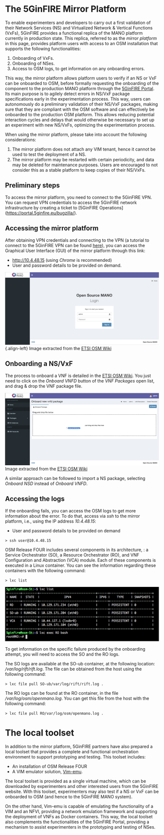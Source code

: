 <!-- TITLE: Tools for validation, prototyping, and testing -->
<!-- SUBTITLE: The Mirror Platform & the Local Toolset-->

# The 5GinFIRE Mirror Platform
To enable experimenters and developers to carry out a first validation of their Network Services (NS) and Virtualized Network & Vertical Functions (VxFs), 5GinFIRE provides a functional replica of the MANO platform currently in production state. This replica, referred to as the *mirror platform* in this page, provides platform users with access to an OSM installation that supports the following functionalities:

1) Onboarding of VxFs.
2) Onboarding of NSes.
3) Access to OSM logs, to get information on any onboarding errors.

This way, the mirror platform allows platform users to verify if an NS or VxF can be onboarded to OSM, before formally requesting the onboarding of the component to the production MANO platform through the [5GinFIRE Portal](https://portal.5ginfire.eu). Its main purpose is to agilely detect errors in NS/VxF package specifications early in the experimentation process. This way, users can autonomously do a preliminary validation of their NS/VxF packages, making sure that they are compliant with the OSM software and can effectively be onboarded to the production OSM platform. This allows reducing potential interaction cycles and delays that would otherwise be necessary to set up an experiment with new NS/VxFs, optimizing the experimentation process.

When using the mirror platform, please take into account the following considerations:

1) The mirror platform does not attach any VIM tenant, hence it cannot be used to test the deployment of a NS.
2) The mirror platform may be restarted with certain periodicity, and data may be deleted for maintenance purposes. Users are encouraged to not consider this as a stable platform to keep copies of their NS/VxFs.

## Preliminary steps
To access the mirror platform, you need to connect to the 5GinFIRE VPN. You can request VPN credentials to access the 5GinFIRE network infrastructure by creating a ticket to [5GinFIRE Operations] (https://portal.5ginfire.eu/bugzilla/).

## Accessing the mirror platform
After obtaining VPN credentials and connecting to the VPN (a tutorial to connect to the 5GinFIRE VPN can be found [here](http://wiki.5ginfire.eu/tutorials/guide-external-access-experimenters)), you can access the Graphical User Interface (GUI) of the mirror platform through this link:

- http://10.4.48.15 (using *Chrome*  is recommended)
- User and password details to be provided on demand.

![Osm Lwb Ui Login](/uploads/5-tonic/osm-lwb-ui-login.png "Osm Lwb Ui Login"){.align-left}
Image extracted from the [ETSI OSM Wiki](https://osm.etsi.org/wikipub/index.php/OSM_Release_FOUR)

## Onboarding a NS/VxF
The process to onboard a VNF is detailed in the [ETSI OSM Wiki](https://osm.etsi.org/wikipub/index.php/OSM_Release_FOUR#Deploying_your_first_Network_Service). You just need to click on the *Onboard VNFD* button of the *VNF Packages* open list, and drag & drop the VNF package file.

![800 Px Vnfd Onboard R 4](/uploads/5-tonic/800-px-vnfd-onboard-r-4.png "800 Px Vnfd Onboard R 4")
Image extracted from the [ETSI OSM Wiki](https://osm.etsi.org/wikipub/index.php/OSM_Release_FOUR)

A similar approach can be followed to import a NS package, selecting *Onboard NSD* instead of *Onboard VNFD*.

## Accessing the logs
If the onboarding fails, you can access the OSM logs to get more information about the error. To do that, access via *ssh* to the mirror platform, i.e., using the IP address *10.4.48.15*:

- User and password details to be provided on demand

``> ssh user@10.4.48.15``

OSM Release FOUR includes several components in its architecture, : a Service Orchestrator (SO), a Resource Orchestrator (RO), and VNF Configuration and Abstraction (VCA) module. Each of these components is executed in a Linux container. You can see the information regarding these containers with the following command:

``> lxc list``

![Screen Shot 2018 07 16 At 17 17 55](/uploads/mirror-site/screen-shot-2018-07-16-at-17-17-55.png "Screen Shot 2018 07 16 At 17 17 55")

To get information on the specific failure produced by the onboarding attempt, you will need to access the SO and the RO logs.

The SO logs are available at the SO-ub container, at the following location: */var/log/rift/rift.log*. The file can be obtained from the host using the following command:

``> lxc file pull SO-ub/var/log/rift/rift.log .``

The RO logs can be found at the RO container, in the file */var/log/osm/openmano.log*. You can get this file from the host with the following command:

``> lxc file pull RO/var/log/osm/openmano.log .``



# The local toolset
In addition to the mirror platform, 5GinFIRE partners have also prepared a local toolset that provides a complete and functional orchestration environment to support prototyping and testing. This toolset includes:

*	An installation of OSM Release FOUR
*	A VIM emulator solution, [Vim-emu](https://osm.etsi.org/wikipub/index.php/VIM_emulator).

The local toolset is provided as a single virtual machine, which can be downloaded by experimenters and other interested users from the 5GinFIRE website. With this toolset, experimenters may also test if a NS or VxF can be onboarded to OSM (and hence to the 5GinFIRE MANO system). 

On the other hand, Vim-emu is capable of emulating the functionality of a VIM and an NFVI, providing a network emulation framework and supporting the deployment of VNFs as Docker containers. This way, the local toolset also complements the functionalities of the 5GinFIRE Portal, providing a mechanism to assist experimenters in the prototyping and testing of NSes.